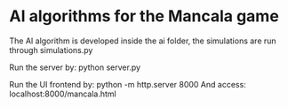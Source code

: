 # AI algorithms for the Mancala game

The AI algorithm is developed inside the ai folder, the simulations are run through simulations.py

Run the server by: python server.py

Run the UI frontend by: python -m http.server 8000
And access: localhost:8000/mancala.html

